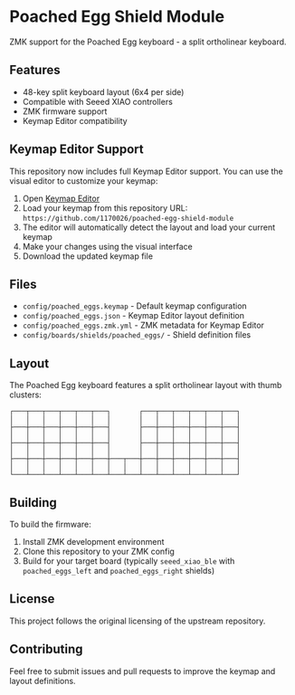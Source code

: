 # Poached Egg Shield Module

ZMK support for the Poached Egg keyboard - a split ortholinear keyboard.

## Features

- 48-key split keyboard layout (6x4 per side)
- Compatible with Seeed XIAO controllers
- ZMK firmware support
- Keymap Editor compatibility

## Keymap Editor Support

This repository now includes full Keymap Editor support. You can use the visual editor to customize your keymap:

1. Open [Keymap Editor](https://keymap-editor.nickcoutsos.com/)
2. Load your keymap from this repository URL:
   `https://github.com/1170026/poached-egg-shield-module`
3. The editor will automatically detect the layout and load your current keymap
4. Make your changes using the visual interface
5. Download the updated keymap file

## Files

- `config/poached_eggs.keymap` - Default keymap configuration
- `config/poached_eggs.json` - Keymap Editor layout definition
- `config/poached_eggs.zmk.yml` - ZMK metadata for Keymap Editor
- `config/boards/shields/poached_eggs/` - Shield definition files

## Layout

The Poached Egg keyboard features a split ortholinear layout with thumb clusters:

```
┌───┬───┬───┬───┬───┬───┐       ┌───┬───┬───┬───┬───┬───┐
│   │   │   │   │   │   │       │   │   │   │   │   │   │
├───┼───┼───┼───┼───┼───┤       ├───┼───┼───┼───┼───┼───┤
│   │   │   │   │   │   │       │   │   │   │   │   │   │
├───┼───┼───┼───┼───┼───┤       ├───┼───┼───┼───┼───┼───┤
│   │   │   │   │   │   │       │   │   │   │   │   │   │
├───┼───┼───┼───┼───┼───┼───┬───┼───┼───┼───┼───┼───┼───┤
│   │   │   │   │   │   │   │   │   │   │   │   │   │   │
└───┴───┴───┴───┴───┴───┴───┴───┴───┴───┴───┴───┴───┴───┘
```

## Building

To build the firmware:

1. Install ZMK development environment
2. Clone this repository to your ZMK config
3. Build for your target board (typically `seeed_xiao_ble` with `poached_eggs_left` and `poached_eggs_right` shields)

## License

This project follows the original licensing of the upstream repository.

## Contributing

Feel free to submit issues and pull requests to improve the keymap and layout definitions.
